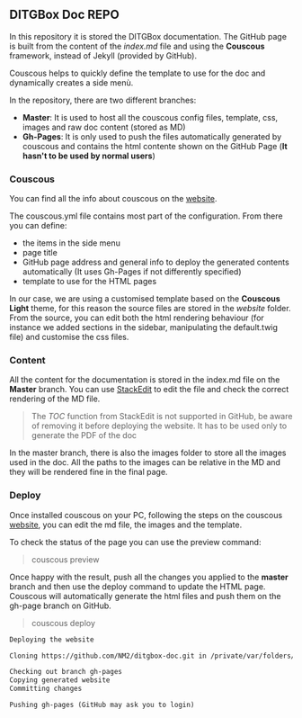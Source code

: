 ## DITGBox Doc REPO

In this repository it is stored the DITGBox documentation. The GitHub page is built from the content of the _index.md_ file and using the **Couscous** framework, instead of Jekyll (provided by GitHub).

Couscous helps to quickly define the template to use for the doc and dynamically creates a side menù.

In the repository, there are two different branches:

 - **Master**: It is used to host all the couscous config files, template, css, images and raw doc content (stored as MD)
 - **Gh-Pages**: It is only used to push the files automatically generated by couscous and contains the html contente shown on the GitHub Page (**It hasn't to be used by normal users**)

### Couscous

You can find all the info about couscous on the [website](http://couscous.io).

The couscous.yml file contains most part of the configuration. From there you can define: 

 - the items in the side menu
 - page title
 - GitHub page address and general info to deploy the generated contents automatically (It uses Gh-Pages if not differently specified)
 - template to use for the HTML pages

In our case, we are using a customised template based on the **Couscous Light** theme, for this reason the source files are stored in the *website* folder. From the source, you can edit both the html rendering behaviour (for instance we added sections in the sidebar, manipulating the default.twig file) and customise the css files.

### Content

All the content for the documentation is stored in the index.md file on the **Master** branch. You can use [StackEdit](https://stackedit.io) to edit the file and check the correct rendering of the MD file. 

>The *TOC* function from StackEdit is not supported in GitHub, be aware of removing it before deploying the website. It has to be used only to generate the PDF of the doc

In the master branch, there is also the images folder to store all the images used in the doc. All the paths to the images can be relative in the MD and they will be rendered fine in the final page.

### Deploy
Once installed couscous on your PC, following the steps on the couscous [website](http://couscous.io), you can edit the md file, the images and the template.

To check the status of the page you can use the preview command:
> couscous preview

Once happy with the result, push all the changes you applied to the **master** branch and then use the deploy command to update the HTML page. Couscous will automatically generate the html files and push them on the gh-page branch on GitHub.

> couscous deploy

```markdown
Deploying the website

Cloning https://github.com/NM2/ditgbox-doc.git in /private/var/folders/6m/pwk1kdhn6077_16q6lz_kztm0000gn/T/couscous_deploy_IF54hC

Checking out branch gh-pages
Copying generated website
Committing changes

Pushing gh-pages (GitHub may ask you to login)
```
